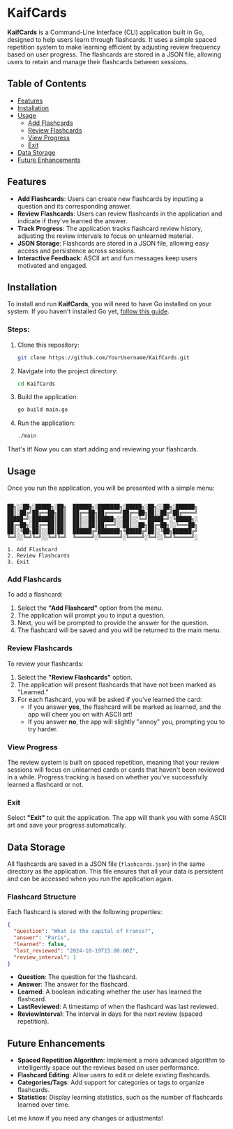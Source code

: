 # KaifCards

**KaifCards** is a Command-Line Interface (CLI) application built in Go, designed to help users learn through flashcards. It uses a simple spaced repetition system to make learning efficient by adjusting review frequency based on user progress. The flashcards are stored in a JSON file, allowing users to retain and manage their flashcards between sessions.

## Table of Contents

- [Features](#features)
- [Installation](#installation)
- [Usage](#usage)
  - [Add Flashcards](#add-flashcards)
  - [Review Flashcards](#review-flashcards)
  - [View Progress](#view-progress)
  - [Exit](#exit)
- [Data Storage](#data-storage)
- [Future Enhancements](#future-enhancements)

## Features

- **Add Flashcards**: Users can create new flashcards by inputting a question and its corresponding answer.
- **Review Flashcards**: Users can review flashcards in the application and indicate if they've learned the answer.
- **Track Progress**: The application tracks flashcard review history, adjusting the review intervals to focus on unlearned material.
- **JSON Storage**: Flashcards are stored in a JSON file, allowing easy access and persistence across sessions.
- **Interactive Feedback**: ASCII art and fun messages keep users motivated and engaged.

## Installation

To install and run **KaifCards**, you will need to have Go installed on your system. If you haven't installed Go yet, [follow this guide](https://golang.org/doc/install).

### Steps:

1. Clone this repository:
   ```bash
   git clone https://github.com/YourUsername/KaifCards.git
   ```

2. Navigate into the project directory:
   ```bash
   cd KaifCards
   ```

3. Build the application:
   ```bash
   go build main.go
   ```

4. Run the application:
   ```bash
   ./main
   ```

That's it! Now you can start adding and reviewing your flashcards.

## Usage

Once you run the application, you will be presented with a simple menu:

```

██╗░░██╗░█████╗░██╗  ██████╗░███████╗░█████╗░██╗░░██╗░██████╗
██║░██╔╝██╔══██╗██║  ██╔══██╗██╔════╝██╔══██╗██║░██╔╝██╔════╝
█████═╝░███████║██║  ██║░░██║█████╗░░██║░░╚═╝█████═╝░╚█████╗░
██╔═██╗░██╔══██║██║  ██║░░██║██╔══╝░░██║░░██╗██╔═██╗░░╚═══██╗
██║░╚██╗██║░░██║██║  ██████╔╝███████╗╚█████╔╝██║░╚██╗██████╔╝
╚═╝░░╚═╝╚═╝░░╚═╝╚═╝  ╚═════╝░╚══════╝░╚════╝░╚═╝░░╚═╝╚═════╝░

1. Add Flashcard
2. Review Flashcards
3. Exit
```

### Add Flashcards

To add a flashcard:

1. Select the **"Add Flashcard"** option from the menu.
2. The application will prompt you to input a question.
3. Next, you will be prompted to provide the answer for the question.
4. The flashcard will be saved and you will be returned to the main menu.

### Review Flashcards

To review your flashcards:

1. Select the **"Review Flashcards"** option.
2. The application will present flashcards that have not been marked as "Learned."
3. For each flashcard, you will be asked if you've learned the card:
   - If you answer **yes**, the flashcard will be marked as learned, and the app will cheer you on with ASCII art!
   - If you answer **no**, the app will slightly "annoy" you, prompting you to try harder.

### View Progress

The review system is built on spaced repetition, meaning that your review sessions will focus on unlearned cards or cards that haven't been reviewed in a while. Progress tracking is based on whether you've successfully learned a flashcard or not.

### Exit

Select **"Exit"** to quit the application. The app will thank you with some ASCII art and save your progress automatically.

## Data Storage

All flashcards are saved in a JSON file (`flashcards.json`) in the same directory as the application. This file ensures that all your data is persistent and can be accessed when you run the application again.

### Flashcard Structure

Each flashcard is stored with the following properties:

```json
{
  "question": "What is the capital of France?",
  "answer": "Paris",
  "learned": false,
  "last_reviewed": "2024-10-19T15:00:00Z",
  "review_interval": 1
}
```

- **Question**: The question for the flashcard.
- **Answer**: The answer for the flashcard.
- **Learned**: A boolean indicating whether the user has learned the flashcard.
- **LastReviewed**: A timestamp of when the flashcard was last reviewed.
- **ReviewInterval**: The interval in days for the next review (spaced repetition).

## Future Enhancements

- **Spaced Repetition Algorithm**: Implement a more advanced algorithm to intelligently space out the reviews based on user performance.
- **Flashcard Editing**: Allow users to edit or delete existing flashcards.
- **Categories/Tags**: Add support for categories or tags to organize flashcards.
- **Statistics**: Display learning statistics, such as the number of flashcards learned over time.


Let me know if you need any changes or adjustments!
